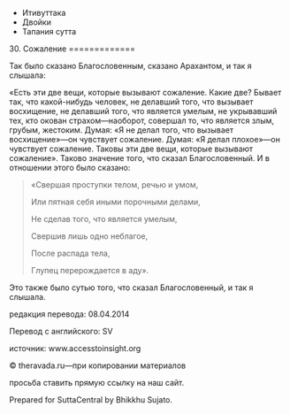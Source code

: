 









* Итивуттака
* Двойки
* Тапания сутта


30\. Сожаление
\=\=\=\=\=\=\=\=\=\=\=\=\=



Так было сказано Благословенным, сказано Арахантом, и так я слышала:


«Есть эти две вещи, которые вызывают сожаление\. Какие две? Бывает так, что какой\-нибудь человек, не делавший того, что вызывает восхищение, не делавший того, что является умелым, не укрывавший тех, кто окован страхом—наоборот, совершал то, что является злым, грубым, жестоким\. Думая: «Я не делал того, что вызывает восхищение»—он чувствует сожаление\. Думая: «Я делал плохое»—он чувствует сожаление\. Таковы эти две вещи, которые вызывают сожаление»\. Таково значение того, что сказал Благословенный\. И в отношении этого было сказано:



> «Свершая проступки телом, речью и умом,  
> 
> Или пятная себя иными порочными делами,  
> 
> Не сделав того, что является умелым,  
> 
> Свершив лишь одно неблагое,  
> 
> После распада тела,  
> 
> Глупец перерождается в аду»\.


Это также было сутью того, что сказал Благословенный, и так я слышала\.



редакция перевода: 08\.04\.2014


Перевод с английского: SV


источник: www\.accesstoinsight\.org


© theravada\.ru—при копировании материалов


просьба ставить прямую ссылку на наш сайт\.


Prepared for SuttaCentral by Bhikkhu Sujato\.






